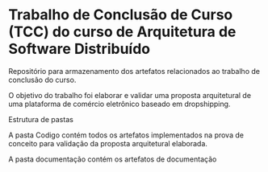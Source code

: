 # Trabalho de Conclusão de Curso (TCC) do curso de Arquitetura de Software Distribuído


Repositório para armazenamento dos artefatos relacionados ao trabalho de conclusão do curso.

O objetivo do trabalho foi elaborar e validar uma proposta arquitetural de uma plataforma de comércio eletrônico baseado em dropshipping.

Estrutura de pastas

A pasta Codigo contém todos os artefatos implementados na prova de conceito para validação da proposta arquitetural elaborada.

A pasta documentação contém os artefatos de documentação